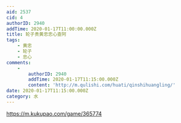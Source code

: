 ```yaml
---
aid: 2537
cid: 4
authorID: 2940
addTime: 2020-01-17T11:00:00.000Z
title: 轮子贵黄忠忠心查阿
tags:
    - 黄忠
    - 轮子
    - 忠心
comments:
    -
        authorID: 2940
        addTime: 2020-01-17T11:15:00.000Z
        content: 'http://m.qulishi.com/huati/qinshihuangling/'
date: 2020-01-17T11:15:00.000Z
category: 水
---
```


https://m.kukupao.com/game/365774
